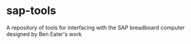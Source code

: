 # sap-tools
A repository of tools for interfacing with the SAP breadboard computer designed by Ben Eater's work
